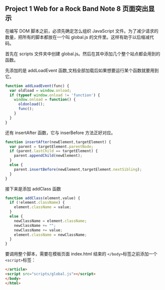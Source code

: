 ## Project 1 Web for a Rock Band Note 8 页面突出显示

在编写 DOM 脚本之前，必须先确定怎么组织 JavaScript 文件。为了减少请求的数量，把所有的脚本都放在一个叫 global.js 的文件里。这样有助于以后缩减代码。

首先在 scripts 文件夹中创建 global.js。然后在其中添加几个整个站点都会用到的函数。

先添加的是 addLoadEvent 函数,文档全部加载后如果想要运行某个函数就要用到它。
```js
function addLoadEvent(func) {
  var oldload = window.onload;
  if (typeof window.onload != 'function') {
    window.onload = function() {
      oldonload();
      func();
    }
  }
}

```

还有 insertAfter 函数，它与 inserBefore 方法正好对应。

```js
function insertAfter(newElement,targetElement) {
  var parent = targetElement.parentNode;
  if (parent.lastChild == targetElement) {
    parent.appendChild(newElement);
  }
  else {
    parent.insertBefore(newElement,targetElement.nextSibling);
  }
}
```

接下来是添加 addClass 函数

```js
function addClass(element,value) {
  if (!element.className) {
    element.className = value; 
  }
  else {
    newClassName = element.className;
    newClassName += "";
    newClassName += value;
    element.className = newClassName; 
  }
}
```

要调用整个脚本，需要在模板页面 index.html 结束的 `</body>`标签之前添加一个 `<script>`标签：

 ```html
</article>
<script src="scripts/global.js"></script>
</body>
</html>
 ```

